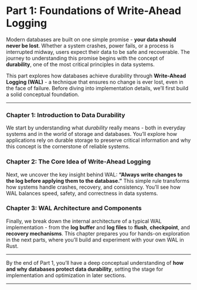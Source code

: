 # Part 1:  Foundations of Write-Ahead Logging

Modern databases are built on one simple promise - **your data should never be lost**. Whether a system crashes, power fails, or a process is interrupted midway, users expect their data to be safe and recoverable. The journey to understanding this promise begins with the concept of **durability**, one of the most critical principles in data systems.

This part explores how databases achieve durability through **Write-Ahead Logging (WAL)** - a technique that ensures no change is ever lost, even in the face of failure. Before diving into implementation details, we’ll first build a solid conceptual foundation.

---

### Chapter 1: Introduction to Data Durability

We start by understanding what *durability* really means - both in everyday systems and in the world of storage and databases. You’ll explore how applications rely on durable storage to preserve critical information and why this concept is the cornerstone of reliable systems.

### Chapter 2: The Core Idea of Write-Ahead Logging

Next, we uncover the key insight behind WAL: **“Always write changes to the log before applying them to the database.”**
This simple rule transforms how systems handle crashes, recovery, and consistency. You’ll see how WAL balances speed, safety, and correctness in data systems.

### Chapter 3: WAL Architecture and Components

Finally, we break down the internal architecture of a typical WAL implementation - from the **log buffer** and **log files** to **flush**, **checkpoint**, and **recovery mechanisms**. This chapter prepares you for hands-on exploration in the next parts, where you’ll build and experiment with your own WAL in Rust.

---

By the end of Part 1, you’ll have a deep conceptual understanding of **how and why databases protect data durability**, setting the stage for implementation and optimization in later sections.

---